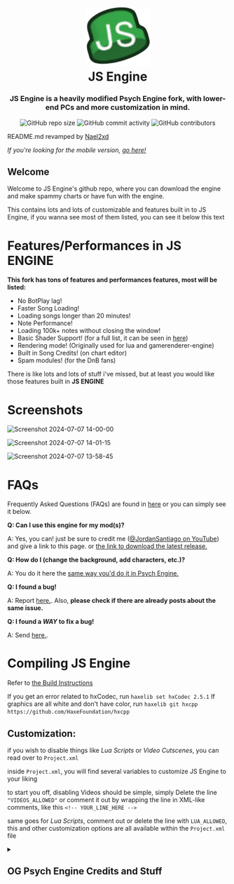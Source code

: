 <h1 align="center">
  <br>
  <a href="https://github.com/JordanSantiagoYT/FNF-JS-Engine"><img src="assets/exclude/images/jslol.png" alt="JSengine" width="150"></a>
  <br>
  <b>JS Engine</b>
  <br>
</h1>
<h3 align="center">
  <b>JS Engine is a heavily modified Psych Engine fork, with lower-end PCs and more customization in mind.</b>
</h3>

<p align="center">
<img alt="GitHub repo size" src="https://img.shields.io/github/repo-size/JordanSantiagoYT/FNF-JS-Engine">
<img alt="GitHub commit activity" src="https://img.shields.io/github/commit-activity/w/JordanSantiagoYT/FNF-JS-Engine">
<img alt="GitHub contributors" src="https://img.shields.io/github/contributors/JordanSantiagoYT/FNF-JS-Engine">
</p>

README.md revamped by [Nael2xd](https://youtube.com/@nael2xd?si=axwJrY_8jdlXUwSm)

_If you're looking for the mobile version, [go here!](https://github.com/JordanSantiagoYT/FNF-JS-Engine/tree/mobile)_

## Welcome

Welcome to JS Engine's github repo, where you can download the engine and make spammy charts or have fun with the engine.

This contains lots and lots of customizable and features built in to JS Engine, if you wanna see most of them listed, you can see it below this text

# Features/Performances in JS ENGINE

**This fork has tons of features and performances features, most will be listed:**

- No BotPlay lag!
- Faster Song Loading!
- Loading songs longer than 20 minutes!
- Note Performance!
- Loading 100k+ notes without closing the window!
- Basic Shader Support! (for a full list, it can be seen in [here](https://github.com/JordanSantiagoYT/FNF-JS-Engine/wiki#q-what-are-all-the-basic-shaders-that-come-with-this-engine))
- Rendering mode! (Originally used for lua and gamerenderer-engine)
- Built in Song Credits! (on chart editor)
- Spam modules! (for the DnB fans)

There is like lots and lots of stuff i've missed, but at least you would like those features built in **JS ENGINE**

# Screenshots

![Screenshot 2024-07-07 14-00-00](https://github.com/JordanSantiagoYT/FNF-JS-Engine/assets/108278470/d4e89995-fa14-40bf-a5d6-d1647548fd93)

![Screenshot 2024-07-07 14-01-15](https://github.com/JordanSantiagoYT/FNF-JS-Engine/assets/108278470/b6d7d5ef-196d-4c39-9055-97815d63cdf0)

![Screenshot 2024-07-07 13-58-45](https://github.com/JordanSantiagoYT/FNF-JS-Engine/assets/108278470/a65ea8b5-8b0d-4643-b7e0-cddd3972422b)

# FAQs

Frequently Asked Questions (FAQs) are found in [here](https://github.com/JordanSantiagoYT/FNF-JS-Engine/wiki) or you can simply see it below.

**Q: Can I use this engine for my mod(s)?**

A: Yes, you can! just be sure to credit me ([@JordanSantiago on YouTube](https://www.youtube.com/@JordanSantiago)) and give a link to this page. or [the link to download the latest release.](https://github.com/JordanSantiagoYT/FNF-JS-Engine/releases/latest)

**Q: How do I (change the background, add characters, etc.)?**

A: You do it here the [same way you'd do it in Psych Engine.](https://github.com/ShadowMario/FNF-PsychEngine/wiki)

**Q: I found a bug!**

A: Report [here.](https://github.com/JordanSantiagoYT/FNF-JS-Engine/issues). Also, **please check if there are already posts about the same issue.**

**Q: I found a *WAY* to fix a bug!**

A: Send [here.](https://github.com/JordanSantiagoYT/FNF-JS-Engine/pulls).

# Compiling JS Engine

Refer to [the Build Instructions](./BUILDING.md)

If you get an error related to hxCodec, run `haxelib set hxCodec 2.5.1`
If graphics are all white and don't have color, run `haxelib git hxcpp https://github.com/HaxeFoundation/hxcpp`

## Customization:

if you wish to disable things like *Lua Scripts* or *Video Cutscenes*, you can read over to `Project.xml`

inside `Project.xml`, you will find several variables to customize JS Engine to your liking

to start you off, disabling Videos should be simple, simply Delete the line `"VIDEOS_ALLOWED"` or comment it out by wrapping the line in XML-like comments, like this `<!-- YOUR_LINE_HERE -->`

same goes for *Lua Scripts*, comment out or delete the line with `LUA_ALLOWED`, this and other customization options are all available within the `Project.xml` file
<details>
  <summary><h2>OG Psych Engine Credits and Stuff</h2></summary>
  
* Shadow Mario - Programmer
* RiverOaken - Artist

### Special Thanks
* bbpanzu - Ex-Programmer
* SqirraRNG - Crash Handler and Base code for Chart Editor's Waveform
* KadeDev - Fixed some cool stuff on Chart Editor and other PRs
* iFlicky - Composer of Psync and Tea Time, also made the Dialogue Sounds
* PolybiusProxy - .MP4 Video Loader Library (hxCodec)
* Keoiki - Note Splash Animations
* Smokey - Sprite Atlas Support
* Nebula the Zorua - LUA JIT Fork and some Lua reworks
_____________________________________

# Features

## Attractive animated dialogue boxes:

![](https://user-images.githubusercontent.com/44785097/127706669-71cd5cdb-5c2a-4ecc-871b-98a276ae8070.gif)


## Mod Support
* Probably one of the main points of this engine, you can code in .lua files outside of the source code, making your own weeks without even messing with the source!
* Comes with a Mod Organizing/Disabling Menu.


## Atleast one change to every week:
### Week 1:
  * New Dad Left sing sprite
  * Unused stage lights are now used
### Week 2:
  * Both BF and Skid & Pump does "Hey!" animations
  * Thunders does a quick light flash and zooms the camera in slightly
  * Added a quick transition/cutscene to Monster
### Week 3:
  * BF does "Hey!" during Philly Nice
  * Blammed has a cool new colors flash during that sick part of the song
### Week 4:
  * Better hair physics for Mom/Boyfriend (Maybe even slightly better than Week 7's :eyes:)
  * Henchmen die during all songs. Yeah :(
### Week 5:
  * Bottom Boppers and GF does "Hey!" animations during Cocoa and Eggnog
  * On Winter Horrorland, GF bops her head slower in some parts of the song.
### Week 6:
  * On Thorns, the HUD is hidden during the cutscene
  * Also there's the Background girls being spooky during the "Hey!" parts of the Instrumental

## Cool new Chart Editor changes and countless bug fixes
![](https://github.com/ShadowMario/FNF-PsychEngine/blob/main/docs/img/chart.png?raw=true)
* You can now chart "Event" notes, which are bookmarks that trigger specific actions that usually were hardcoded on the vanilla version of the game.
* Your song's BPM can now have decimal values
* You can manually adjust a Note's strum time if you're really going for milisecond precision
* You can change a note's type on the Editor, it comes with two example types:
  * Alt Animation: Forces an alt animation to play, useful for songs like Ugh/Stress
  * Hey: Forces a "Hey" animation instead of the base Sing animation, if Boyfriend hits this note, Girlfriend will do a "Hey!" too.

## Multiple editors to assist you in making your own Mod
![Screenshot_3](https://user-images.githubusercontent.com/44785097/144629914-1fe55999-2f18-4cc1-bc70-afe616d74ae5.png)
* Working both for Source code modding and Downloaded builds!

## Story mode menu rework:
![](https://i.imgur.com/UB2EKpV.png)
* Added a different BG to every song (less Tutorial)
* All menu characters are now in individual spritesheets, makes modding it easier.

## Credits menu
![Screenshot_1](https://user-images.githubusercontent.com/44785097/144632635-f263fb22-b879-4d6b-96d6-865e9562b907.png)
* You can add a head icon, name, description and a Redirect link for when the player presses Enter while the item is currently selected.

## Awards/Achievements
* The engine comes with 16 example achievements that you can mess with and learn how it works (Check Achievements.hx and search for "checkForAchievement" on PlayState.hx)

## Options menu:
* You can change Note colors, Delay and Combo Offset, Controls and Preferences there.
 * On Preferences you can toggle Downscroll, Middlescroll, Anti-Aliasing, Framerate, Low Quality, Note Splashes, Flashing Lights, etc.

## Other gameplay features:
* When the enemy hits a note, their strum note also glows.
* Lag doesn't impact the camera movement and player icon scaling anymore.
* Some stuff based on Week 7's changes has been put in (Background colors on Freeplay, Note splashes)
* You can reset your Score on Freeplay/Story Mode by pressing Reset button.
* You can listen to a song or adjust Scroll Speed/Damage taken/etc. on Freeplay by pressing Space.
